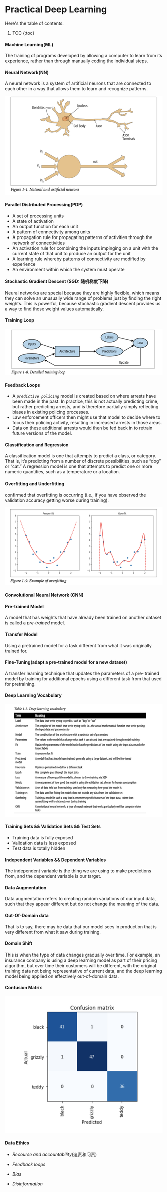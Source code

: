 # Practical Deep Learning

Here's the table of contents:

1. TOC
{:toc}

#### Machine Learning(ML)

The training of programs developed by allowing a computer to learn from its experience, rather than through manually coding the individual steps.

#### Neural Network(NN)

A neural network is a system of artificial neurons that are connected to each other in a way that allows them to learn and recognize patterns.

![p1](/images/Pastedimage20240314180458.png)

#### Parallel Distributed Processing(PDP)

- A set of processing units
- A state of activation
- An output function for each unit
- A pattern of connectivity among units
- A propagation rule for propagating patterns of activities through the network of connectivities
- An activation rule for combining the inputs impinging on a unit with the current state of that unit to produce an output for the unit
- A learning rule whereby patterns of connectivity are modified by experience
- An environment within which the system must operate

#### Stochastic Gradient Descent (SGD: 随机梯度下降)

Neural networks are special because they are highly flexible, which means they can solve an unusually wide range of problems just by finding the right weights. This is powerful, because stochastic gradient descent provides us a way to find those weight values automatically.

#### Training Loop

![p2](/images/Pastedimage20240315111753.png)

#### Feedback Loops 

- A *`predictive policing`* model is created based on where arrests have been made in the past. In practice, this is not actually predicting crime, but rather predicting arrests, and is therefore partially simply reflecting biases in existing policing processes.
- Law enforcement officers then might use that model to decide where to focus their policing activity, resulting in increased arrests in those areas.
- Data on these additional arrests would then be fed back in to retrain future versions of the model.

#### Classification and Regression

A classification model is one that attempts to predict a class, or category. That is, it’s predicting from a number of discrete possibilities, such as “dog” or “cat.” 
A regression model is one that attempts to predict one or more numeric quantities, such as a temperature or a location.

#### Overfitting and Underfitting

confirmed that overfitting is occurring (i.e., if you have observed the validation accuracy getting worse during training).

![p3](/images/Pastedimage20240315115211.png)

#### Convolutional Neural Network (CNN)

#### Pre-trained Model

A model that has weights that have already been trained on another dataset is called a *pre‐trained* model.

#### Transfer Model

Using a pretrained model for a task different from what it was originally trained for.

#### Fine-Tuning(adapt a pre-trained model for a new dataset)

A transfer learning technique that updates the parameters of a pre‐ trained model by training for additional epochs using a different task from that used for pretraining.

#### Deep Learning Vocabulary

![p4](/images/Pastedimage20240315144530.png)

#### Training Sets && Validation Sets && Test Sets

- Training data is fully exposed
- Validation data is less exposed
- Test data is totally hidden

#### Independent Variables && Dependent Variables

The independent variable is the thing we are using to make predictions from, and the dependent variable is our target.

#### Data Augmentation

Data augmentation refers to creating random variations of our input data, such that they appear different but do not change the meaning of the data.

#### Out-Of-Domain data

That is to say, there may be data that our model sees in production that is very different from what it saw during training.

#### Domain Shift

This is when the type of data changes gradually over time. For example, an insurance company is using a deep learning model as part of their pricing algorithm, but over time their customers will be different, with the original training data not being representative of current data, and the deep learning model being applied on effectively out-of-domain data.

#### Confusion Matrix

![p4](/images/Pastedimage20240320104843.png)

#### Data Ethics

- *Recourse and accountability*(追责和问责)

- *Feedback loops*

- *Bias*

- *Disinformation*

